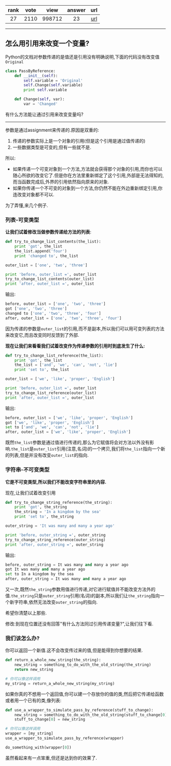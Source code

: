 
| rank | vote | view | answer | url |
|:-:|:-:|:-:|:-:|:-:|
|27|2110|998712|23| [url](http://stackoverflow.com/questions/986006/how-do-i-pass-a-variable-by-reference) |
***

## 怎么用引用来改变一个变量?

Python的文档对参数传递的是值还是引用没有明确说明,下面的代码没有改变值`Original`

```python
class PassByReference:
    def __init__(self):
        self.variable = 'Original'
        self.Change(self.variable)
        print self.variable

    def Change(self, var):
        var = 'Changed'
```

有什么方法能让通过引用来改变变量吗?

***

参数是通过assignment来传递的.原因是双重的:

1. 传递的参数实际上是一个对象的引用(但是这个引用是通过值传递的)
2. 一些数据类型是可变的,但有一些就不是.

所以:

* 如果传递一个可变对象到一个方法,方法就会获得那个对象的引用,而你也可以随心所欲的改变它了.但是你在方法里重新绑定了这个引用,外部是无法得知的,而当函数完成后,外界的引用依然指向原来的对象.
* 如果你传递一个不可变的对象到一个方法,你仍然不能在外边重新绑定引用,你连改变对象都不可以.

为了弄懂,来几个例子.

### 列表-可变类型

**让我们试着修改当做参数传递给方法的列表**:

```python
def try_to_change_list_contents(the_list):
    print 'got', the_list
    the_list.append('four')
    print 'changed to', the_list

outer_list = ['one', 'two', 'three']

print 'before, outer_list =', outer_list
try_to_change_list_contents(outer_list)
print 'after, outer_list =', outer_list
```

输出:

```python
before, outer_list = ['one', 'two', 'three']
got ['one', 'two', 'three']
changed to ['one', 'two', 'three', 'four']
after, outer_list = ['one', 'two', 'three', 'four']
```

因为传递的参数是`outer_list`的引用,而不是副本,所以我们可以用可变列表的方法来改变它,而且改变同时反馈到了外部.

**现在让我们来看看我们试着改变作为传递参数的引用时到底发生了什么:**

```python
def try_to_change_list_reference(the_list):
    print 'got', the_list
    the_list = ['and', 'we', 'can', 'not', 'lie']
    print 'set to', the_list

outer_list = ['we', 'like', 'proper', 'English']

print 'before, outer_list =', outer_list
try_to_change_list_reference(outer_list)
print 'after, outer_list =', outer_list
```

输出:

```python
before, outer_list = ['we', 'like', 'proper', 'English']
got ['we', 'like', 'proper', 'English']
set to ['and', 'we', 'can', 'not', 'lie']
after, outer_list = ['we', 'like', 'proper', 'English']
```

既然`the_list`参数是通过值进行传递的,那么为它赋值将会对方法以外没有影响.`the_list`是`outer_list`引用(注意,名词)的一个拷贝,我们将`the_list`指向一个新的列表,但是并没有改变`outer_list`的指向.

### 字符串-不可变类型

**它是不可变类型,所以我们不能改变字符串里的内容.**

现在,让我们试着改变引用

```python
def try_to_change_string_reference(the_string):
    print 'got', the_string
    the_string = 'In a kingdom by the sea'
    print 'set to', the_string

outer_string = 'It was many and many a year ago'

print 'before, outer_string =', outer_string
try_to_change_string_reference(outer_string)
print 'after, outer_string =', outer_string
```

输出:

```python
before, outer_string = It was many and many a year ago
got It was many and many a year ago
set to In a kingdom by the sea
after, outer_string = It was many and many a year ago
```

又一次,既然`the_string`参数用值进行传递,对它进行赋值并不能改变方法外的值.`the_string`只是`outer_string`引用(名词)的副本,所以我们让`the_string`指向一个新字符串,依然无法改变`outer_string`的指向.

希望你清楚以上那些.

修改:到现在位置还没有回答"有什么方法同过引用传递变量?",让我们往下看.

### 我们该怎么办?

你可以返回一个新值.这不会改变传过来的值,但是能得到你想要的结果.

```python
def return_a_whole_new_string(the_string):
    new_string = something_to_do_with_the_old_string(the_string)
    return new_string

# 你可以像这样调用
my_string = return_a_whole_new_string(my_string)
```

如果你真的不想用一个返回值,你可以建一个存放你的值的类,然后把它传递给函数或者用一个已有的类,像列表:

```python
def use_a_wrapper_to_simulate_pass_by_reference(stuff_to_change):
    new_string = something_to_do_with_the_old_string(stuff_to_change[0])
    stuff_to_change[0] = new_string

# 你可以像这样调用
wrapper = [my_string]
use_a_wrapper_to_simulate_pass_by_reference(wrapper)

do_something_with(wrapper[0])
```

虽然看起来有一点笨重,但还是达到你的效果了.